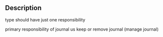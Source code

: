 
## Description
type should have just one responsibility 


primary responsibility of journal us keep or remove journal (manage journal)

